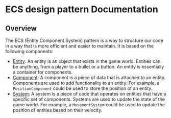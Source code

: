 # ECS design pattern Documentation

## Overview

The ECS (Entity Component System) pattern is a way to structure our code in a way that is more efficient and easier to maintain. It is based on the following components:

- [Entity](./project/codeDocumentation/ecs/entity): An entity is an object that exists in the game world. Entities can be anything, from a player to a bullet or a button. An entity is essentially a container for components.
- [Component](./project/codeDocumentation/ecs/component): A component is a piece of data that is attached to an entity. Components are used to add functionality to an entity. For example, a `PositionComponent` could be used to store the position of an entity.
- [System](./project/codeDocumentation/ecs/system): A system is a piece of code that operates on entities that have a specific set of components. Systems are used to update the state of the game world. For example, a `MovementSystem` could be used to update the position of entities based on their velocity.